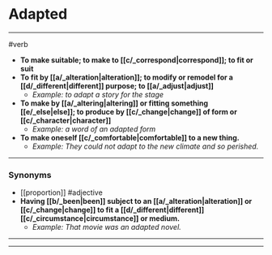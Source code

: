 # Adapted
---
#verb
- **To make suitable; to make to [[c/_correspond|correspond]]; to fit or suit**
- **To fit by [[a/_alteration|alteration]]; to modify or remodel for a [[d/_different|different]] purpose; to [[a/_adjust|adjust]]**
	- _Example: to adapt a story for the stage_
- **To make by [[a/_altering|altering]] or fitting something [[e/_else|else]]; to produce by [[c/_change|change]] of form or [[c/_character|character]]**
	- _Example: a word of an adapted form_
- **To make oneself [[c/_comfortable|comfortable]] to a new thing.**
	- _Example: They could not adapt to the new climate and so perished._
---
### Synonyms
- [[proportion]]
#adjective
- **Having [[b/_been|been]] subject to an [[a/_alteration|alteration]] or [[c/_change|change]] to fit a [[d/_different|different]] [[c/_circumstance|circumstance]] or medium.**
	- _Example: That movie was an adapted novel._
---
---
